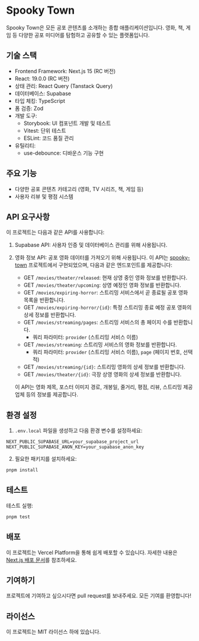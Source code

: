 # Spooky Town

Spooky Town은 모든 공포 콘텐츠를 소개하는 종합 애플리케이션입니다. 영화, 책, 게임 등 다양한 공포 미디어를 탐험하고 공유할 수 있는 플랫폼입니다.

## 기술 스택

- Frontend Framework: Next.js 15 (RC 버전)
- React: 19.0.0 (RC 버전)
- 상태 관리: React Query (Tanstack Query)
- 데이터베이스: Supabase
- 타입 체킹: TypeScript
- 폼 검증: Zod
- 개발 도구:
  - Storybook: UI 컴포넌트 개발 및 테스트
  - Vitest: 단위 테스트
  - ESLint: 코드 품질 관리
- 유틸리티:
  - use-debounce: 디바운스 기능 구현

## 주요 기능

- 다양한 공포 콘텐츠 카테고리 (영화, TV 시리즈, 책, 게임 등)
- 사용자 리뷰 및 평점 시스템

## API 요구사항

이 프로젝트는 다음과 같은 API를 사용합니다:

1. Supabase API: 사용자 인증 및 데이터베이스 관리를 위해 사용됩니다.

2. 영화 정보 API: 공포 영화 데이터를 가져오기 위해 사용됩니다. 이 API는 [spooky-town](https://github.com/Hoogokok/spooky-town) 프로젝트에서 구현되었으며, 다음과 같은 엔드포인트를 제공합니다:

   - GET `/movies/theater/released`: 현재 상영 중인 영화 정보를 반환합니다.
   - GET `/movies/theater/upcoming`: 상영 예정인 영화 정보를 반환합니다.
   - GET `/movies/expiring-horror`: 스트리밍 서비스에서 곧 종료될 공포 영화 목록을 반환합니다.
   - GET `/movies/expiring-horror/{id}`: 특정 스트리밍 종료 예정 공포 영화의 상세 정보를 반환합니다.
   - GET `/movies/streaming/pages`: 스트리밍 서비스의 총 페이지 수를 반환합니다.
     - 쿼리 파라미터: `provider` (스트리밍 서비스 이름)
   - GET `/movies/streaming`: 스트리밍 서비스의 영화 정보를 반환합니다.
     - 쿼리 파라미터: `provider` (스트리밍 서비스 이름), `page` (페이지 번호, 선택적)
   - GET `/movies/streaming/{id}`: 스트리밍 영화의 상세 정보를 반환합니다.
   - GET `/movies/theater/{id}`: 극장 상영 영화의 상세 정보를 반환합니다.

   이 API는 영화 제목, 포스터 이미지 경로, 개봉일, 줄거리, 평점, 리뷰, 스트리밍 제공업체 등의 정보를 제공합니다.

## 환경 설정

1. `.env.local` 파일을 생성하고 다음 환경 변수를 설정하세요:

```
NEXT_PUBLIC_SUPABASE_URL=your_supabase_project_url
NEXT_PUBLIC_SUPABASE_ANON_KEY=your_supabase_anon_key
```

2. 필요한 패키지를 설치하세요:

```bash
pnpm install
```

## 테스트

테스트 실행:

```bash
pnpm test
```

## 배포

이 프로젝트는 Vercel Platform을 통해 쉽게 배포할 수 있습니다. 자세한 내용은 [Next.js 배포 문서](https://nextjs.org/docs/deployment)를 참조하세요.

## 기여하기

프로젝트에 기여하고 싶으시다면 pull request를 보내주세요. 모든 기여를 환영합니다!

## 라이선스

이 프로젝트는 MIT 라이선스 하에 있습니다.
